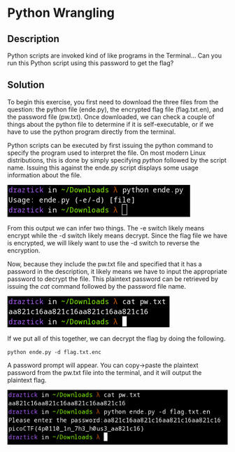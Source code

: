 # Python Wrangling

## Description

Python scripts are invoked kind of like programs in the Terminal... Can you run this Python script using this password to get the flag?

## Solution

To begin this exercise, you first need to download the three files from the question: the python file (ende.py), the encrypted flag file (flag.txt.en), and the password file (pw.txt). Once downloaded, we can check a couple of things about the python file to determine if it is self-executable, or if we have to use the python program directly from the terminal.

Python scripts can be executed by first issuing the python command to specify the program used to interpret the file. On most modern Linux distributions, this is done by simply specifying *python* followed by the script name. Issuing this against the ende.py script displays some usage information about the file.

![ende.py usage info](../images/python-wrangling-usage.png)

From this output we can infer two things. The -e switch likely means encrypt while the -d switch likely means decrypt. Since the flag file we have is encrypted, we will likely want to use the -d switch to reverse the encryption.

Now, because they include the pw.txt file and specified that it has a password in the description, it likely means we have to input the appropriate password to decrypt the file. This plaintext password can be retrieved by issuing the *cat* command followed by the password file name.

![cat password out to terminal](../images/python-wrangling-pw-out.png)

If we put all of this together, we can decrypt the flag by doing the following.

```
python ende.py -d flag.txt.enc
```

A password prompt will appear. You can copy->paste the plaintext password from the pw.txt file into the terminal, and it will output the plaintext flag.

![decrypt passowrd](../images/python-wrangling-1.png)